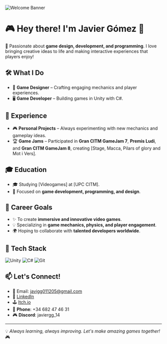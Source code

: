 ![Welcome Banner](https://source.unsplash.com/1600x400/?gaming,technology)

# 🎮 Hey there! I'm Javier Gómez 👋

🚀 Passionate about **game design, development, and programming**. I love bringing creative ideas to life and making interactive experiences that players enjoy!

## 🛠️ What I Do
- 🎨 **Game Designer** – Crafting engaging mechanics and player experiences.
- 🖥️ **Game Developer** – Building games in Unity with C#.

## 💼 Experience
- 🎮 **Personal Projects** – Always experimenting with new mechanics and gameplay ideas.
- 🏆 **Game Jams** – Participated in **Gran CITM GameJam 7**, **Premis Ludi**, and **Gran CITM GameJam 8**, creating [Stage, Macca, Pilars of glory and Mot i Vers].

## 🎓 Education
- 🎓 Studying [Videogames] at [UPC CITM].
- 🏫 Focused on **game development, programming, and design**.

## 🎯 Career Goals
- ✨ To create **immersive and innovative video games**.
- 💡 Specializing in **game mechanics, physics, and player engagement**.
- 🌍 Hoping to collaborate with **talented developers worldwide**.

## 🔧 Tech Stack
![Unity](https://img.shields.io/badge/Engine-Unity-000?style=for-the-badge&logo=unity)
![C#](https://img.shields.io/badge/Code-C%23-239120?style=for-the-badge&logo=c-sharp)
![Git](https://img.shields.io/badge/Version%20Control-Git-F05032?style=for-the-badge&logo=git)

## 📫 Let's Connect!
- 📧 Email: [javigg011205@gmail.com](mailto:javigg011205@gmail.com)
- 🔗 [LinkedIn](https://www.linkedin.com/in/javier-g%C3%B3mez-gonz%C3%A1lez-98b409303)
- 🕹️ [Itch.io](https://javiergg14.itch.io/)
- 📱 **Phone**: +34 682 47 46 31
- 🎮 **Discord**: javiergg_14

---
💡 *Always learning, always improving. Let's make amazing games together!* 🎮
